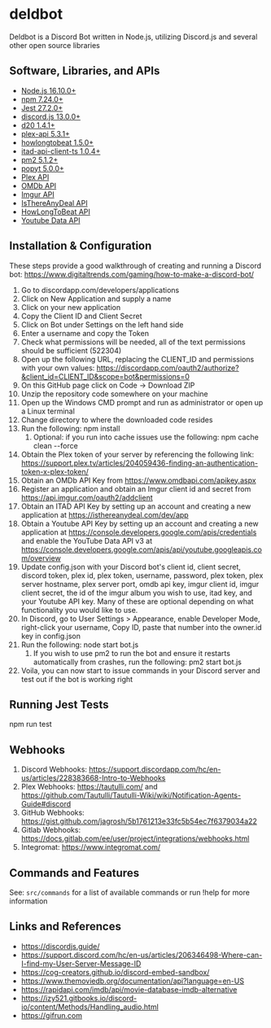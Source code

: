 # deldbot

Deldbot is a Discord Bot written in Node.js, utilizing Discord.js and several other open source libraries

## Software, Libraries, and APIs

* [Node.js 16.10.0+](https://nodejs.org/en/download/)
* [npm 7.24.0+](https://docs.npmjs.com/downloading-and-installing-node-js-and-npm)
* [Jest 27.2.0+](https://jestjs.io/)
* [discord.js 13.0.0+](https://www.npmjs.com/package/discord.js/)
* [d20 1.4.1+](https://www.npmjs.com/package/d20)
* [plex-api 5.3.1+](https://www.npmjs.com/package/plex-api/)
* [howlongtobeat 1.5.0+](https://www.npmjs.com/package/howlongtobeat/)
* [itad-api-client-ts 1.0.4+](https://www.npmjs.com/package/itad-api-client-ts/)
* [pm2 5.1.2+](https://www.npmjs.com/package/pm2)
* [popyt 5.0.0+](https://www.npmjs.com/package/popyt)
* [Plex API](https://github.com/Arcanemagus/plex-api/wiki/)
* [OMDb API](https://www.omdbapi.com/)
* [Imgur API](https://api.imgur.com/)
* [IsThereAnyDeal API](https://itad.docs.apiary.io/#)
* [HowLongToBeat API](https://itad.docs.apiary.io/)
* [Youtube Data API](https://developers.google.com/youtube/v3)

## Installation & Configuration

These steps provide a good walkthrough of creating and running a Discord bot: https://www.digitaltrends.com/gaming/how-to-make-a-discord-bot/

1. Go to discordapp.com/developers/applications
1. Click on New Application and supply a name
1. Click on your new application 
1. Copy the Client ID and Client Secret
1. Click on Bot under Settings on the left hand side
1. Enter a username and copy the Token
1. Check what permissions will be needed, all of the text permissions should be sufficient (522304)
1. Open up the following URL, replacing the CLIENT_ID and permissions with your own values: https://discordapp.com/oauth2/authorize?&client_id=CLIENT_ID&scope=bot&permissions=0
1. On this GitHub page click on Code -> Download ZIP
1. Unzip the repository code somewhere on your machine
1. Open up the Windows CMD prompt and run as administrator or open up a Linux terminal
1. Change directory to where the downloaded code resides
1. Run the following: npm install
    1. Optional: if you run into cache issues use the following: npm cache clean --force
1. Obtain the Plex token of your server by referencing the following link: https://support.plex.tv/articles/204059436-finding-an-authentication-token-x-plex-token/
1. Obtain an OMDb API Key from https://www.omdbapi.com/apikey.aspx
1. Register an application and obtain an Imgur client id and secret from https://api.imgur.com/oauth2/addclient
1. Obtain an ITAD API Key by setting up an account and creating a new application at https://isthereanydeal.com/dev/app
1. Obtain a Youtube API Key by setting up an account and creating a new application at https://console.developers.google.com/apis/credentials and enable the YouTube Data API v3 at https://console.developers.google.com/apis/api/youtube.googleapis.com/overview
1. Update config.json with your Discord bot's client id, client secret, discord token, plex id, plex token, username, password, plex token, plex server hostname, plex server port, omdb api key, imgur client id, imgur client secret, the id of the imgur album you wish to use, itad key, and your Youtube API key. Many of these are optional depending on what functionality you would like to use.
1. In Discord, go to User Settings > Appearance, enable Developer Mode, right-click your username, Copy ID, paste that number into the owner.id key in config.json
1. Run the following: node start bot.js
    1. If you wish to use pm2 to run the bot and ensure it restarts automatically from crashes, run the following: pm2 start bot.js
1. Voila, you can now start to issue commands in your Discord server and test out if the bot is working right

## Running Jest Tests

npm run test

## Webhooks

1. Discord Webhooks: https://support.discordapp.com/hc/en-us/articles/228383668-Intro-to-Webhooks
1. Plex Webhooks: https://tautulli.com/ and https://github.com/Tautulli/Tautulli-Wiki/wiki/Notification-Agents-Guide#discord
1. GitHub Webhooks: https://gist.github.com/jagrosh/5b1761213e33fc5b54ec7f6379034a22
1. Gitlab Webhooks: https://docs.gitlab.com/ee/user/project/integrations/webhooks.html
1. Integromat: https://www.integromat.com/

## Commands and Features

See: `src/commands` for a list of available commands or run !help for more information

## Links and References

* https://discordjs.guide/
* https://support.discord.com/hc/en-us/articles/206346498-Where-can-I-find-my-User-Server-Message-ID
* https://cog-creators.github.io/discord-embed-sandbox/
* https://www.themoviedb.org/documentation/api?language=en-US
* https://rapidapi.com/imdb/api/movie-database-imdb-alternative
* https://izy521.gitbooks.io/discord-io/content/Methods/Handling_audio.html
* https://gifrun.com
